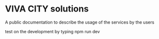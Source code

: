 # VIVA CITY solutions
A public documentation to describe the usage of the services by the users


test on the development by typing npm run dev
